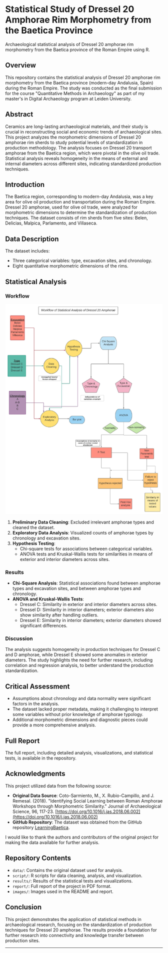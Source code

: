 # Statistical Study of Dressel 20 Amphorae Rim Morphometry from the Baetica Province 
Archaeological statistical analysis of Dressel 20 amphorae rim morphometry from the Baetica province of the Roman Empire using R. 

## Overview

This repository contains the statistical analysis of Dressel 20 amphorae rim morphometry from the Baetica province (modern-day Andalusia, Spain) during the Roman Empire. The study was conducted as the final submission for the course "Quantitative Methods in Archaeology" as part of my master's in Digital Archaeology program at Leiden University.

## Abstract

Ceramics are long-lasting archaeological materials, and their study is crucial in reconstructing social and economic trends of archaeological sites. This project analyzes the morphometric dimensions of Dressel 20 amphorae rim sherds to study potential levels of standardization in production methodology. The analysis focuses on Dressel 20 transport amphorae from the Baetica region, which were pivotal in the olive oil trade. Statistical analysis reveals homogeneity in the means of external and internal diameters across different sites, indicating standardized production techniques.

## Introduction

The Baetica region, corresponding to modern-day Andalusia, was a key area for olive oil production and transportation during the Roman Empire. Dressel 20 amphorae, used for olive oil trade, were analyzed for morphometric dimensions to determine the standardization of production techniques. The dataset consists of rim sherds from five sites: Belen, Delicias, Malpica, Parlamento, and Villaseca.

## Data Description

The dataset includes:
- Three categorical variables: type, excavation sites, and chronology.
- Eight quantitative morphometric dimensions of the rims.

## Statistical Analysis

### Workflow

![Workflow of statistical analysis](images/workflow.png)

1. **Preliminary Data Cleaning**: Excluded irrelevant amphorae types and cleaned the dataset.
2. **Exploratory Data Analysis**: Visualized counts of amphorae types by chronology and excavation sites.
3. **Hypothesis Testing**:
   - Chi-square tests for associations between categorical variables.
   - ANOVA tests and Kruskal-Wallis tests for similarities in means of exterior and interior diameters across sites.

### Results

- **Chi-Square Analysis**: Statistical associations found between amphorae types and excavation sites, and between amphorae types and chronology.
- **ANOVA and Kruskal-Wallis Tests**: 
  - Dressel C: Similarity in exterior and interior diameters across sites.
  - Dressel D: Similarity in interior diameters; exterior diameters also show similarity after handling outliers.
  - Dressel E: Similarity in interior diameters; exterior diameters showed significant differences.

### Discussion

The analysis suggests homogeneity in production techniques for Dressel C and D amphorae, while Dressel E showed some anomalies in exterior diameters. The study highlights the need for further research, including correlation and regression analysis, to better understand the production standardization.

## Critical Assessment

- Assumptions about chronology and data normality were significant factors in the analysis.
- The dataset lacked proper metadata, making it challenging to interpret some variables without prior knowledge of amphorae typology.
- Additional morphometric dimensions and diagnostic pieces could provide a more comprehensive analysis.

## Full Report

The full report, including detailed analysis, visualizations, and statistical tests, is available in the repository.

## Acknowledgments

This project utilized data from the following source:

- **Original Data Source**: Coto-Sarmiento, M., X. Rubio-Campillo, and J. Remesal. (2018). "Identifying Social Learning between Roman Amphorae Workshops through Morphometric Similarity." Journal of Archaeological Science, 96, 117-23. [https://doi.org/10.1016/j.jas.2018.06.002](https://doi.org/10.1016/j.jas.2018.06.002)
- **GitHub Repository**: The dataset was obtained from the GitHub repository [LearningBaetica](https://github.com/Mcotsar/LearningBaetica).

I would like to thank the authors and contributors of the original project for making the data available for further analysis.

## Repository Contents

- `data/`: Contains the original dataset used for analysis.
- `script/`: R scripts for data cleaning, analysis, and visualization.
- `results/`: Results of the statistical tests and visualizations.
- `report/`: Full report of the project in PDF format.
- `images/`: Images used in the README and report.

## Conclusion

This project demonstrates the application of statistical methods in archaeological research, focusing on the standardization of production techniques for Dressel 20 amphorae. The results provide a foundation for further research into connectivity and knowledge transfer between production sites.

---
